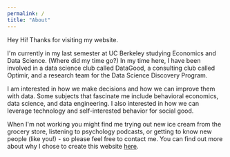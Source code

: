 ```yaml
---
permalink: /
title: "About"
---
```


Hey Hi! Thanks for visiting my website.

I'm currently in my last semester at UC Berkeley studying Economics and Data Science. (Where did my time go?) In my time here, I have been involved in a data science club called DataGood, a consulting club called Optimir, and a research team for the Data Science Discovery Program.

I am interested in how we make decisions and how we can improve them with data. Some subjects that fascinate me include behavioral economics, data science, and data engineering. I also interested in how we can leverage technology and self-interested behavior for social good.

When I'm not working you might find me trying out new ice cream from the grocery store, listening to psychology podcasts, or getting to know new people (like you!) - so please feel free to contact me. You can find out more about why I chose to create this website [here](/posts/2023/08/blog-post-1/).